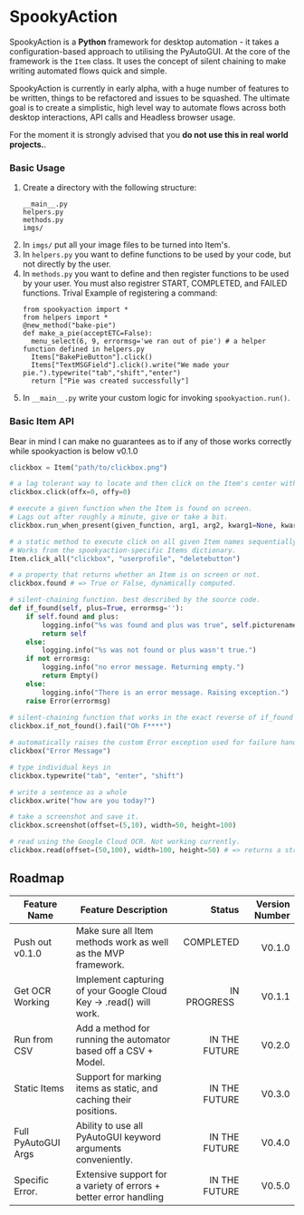
# SpookyAction
SpookyAction is a **Python** framework for desktop automation - it takes a configuration-based approach to utilising the PyAutoGUI. At the core of the framework is the `Item` class. It uses the concept of silent chaining to make writing automated flows quick and simple. 

SpookyAction is currently in early alpha, with a huge number of features to be written, things to be refactored and issues to be squashed. The ultimate goal is to create a simplistic, high level way to automate flows across both desktop interactions, API calls and Headless browser usage.

For the moment it is strongly advised that you **do not use this in real world projects.**.


### Basic Usage 
1. Create a directory with the following structure:
   ```
   __main__.py
   helpers.py
   methods.py
   imgs/
   ```
2. In `imgs/` put all your image files to be turned into Item's.
3. In `helpers.py` you want to define functions to be used by your code, but not directly by the user. 
4. In `methods.py` you want to define and then register functions to be used by your user. You must also registrer START, COMPLETED, and FAILED functions. Trival Example of registering a command:
    ```
    from spookyaction import *
    from helpers import *
    @new_method("bake-pie")
    def make_a_pie(acceptETC=False):
      menu_select(6, 9, errormsg='we ran out of pie') # a helper function defined in helpers.py
      Items["BakePieButton"].click()
      Items["TextMSGField"].click().write("We made your pie.").typewrite("tab","shift","enter")
      return ["Pie was created successfully"]
    ```
5. In `__main__.py` write your custom logic for invoking `spookyaction.run()`.


### Basic Item API 
Bear in mind I can make no guarantees as to if any of those works correctly while spookyaction is below v0.1.0
```python 
clickbox = Item("path/to/clickbox.png")

# a lag tolerant way to locate and then click on the Item's center with optional offsets.
clickbox.click(offx=0, offy=0)

# execute a given function when the Item is found on screen. 
# Lags out after roughly a minute, give or take a bit.
clickbox.run_when_present(given_function, arg1, arg2, kwarg1=None, kwarg2="Hi")

# a static method to execute click on all given Item names sequentially. 
# Works from the spookyaction-specific Items dictionary. 
Item.click_all("clickbox", "userprofile", "deletebutton")

# a property that returns whether an Item is on screen or not. 
clickbox.found # => True or False, dynamically computed. 

# silent-chaining function. best described by the source code. 
def if_found(self, plus=True, errormsg=''):
    if self.found and plus:
        logging.info("%s was found and plus was true", self.picturename)
        return self
    else:
        logging.info("%s was not found or plus wasn't true.")
    if not errormsg:
        logging.info("no error message. Returning empty.")
        return Empty()
    else:
        logging.info("There is an error message. Raising exception.")
    raise Error(errormsg)
    
# silent-chaining function that works in the exact reverse of if_found
clickbox.if_not_found().fail("Oh F****")

# automatically raises the custom Error exception used for failure handling in spookyaction. 
clickbox("Error Message")

# type individual keys in
clickbox.typewrite("tab", "enter", "shift")

# write a sentence as a whole 
clickbox.write("how are you today?")

# take a screenshot and save it. 
clickbox.screenshot(offset=(5,10), width=50, height=100)

# read using the Google Cloud OCR. Not working currently.
clickbox.read(offset=(50,100), width=100, height=50) # => returns a string of the characters read off the screenshot.

```
## Roadmap
| Feature Name        | Feature Description                                                | Status        | Version Number |
| ------------------- | ------------------------------------------------------------------ | ------------: | -------------: |
| Push out v0.1.0     | Make sure all Item methods work as well as the MVP framework.      | COMPLETED     | V0.1.0         |
| Get OCR Working     | Implement capturing of your Google Cloud Key -> .read() will work. | IN PROGRESS   | V0.1.1         |
| Run from CSV        | Add a method for running the automator based off a CSV + Model.    | IN THE FUTURE | V0.2.0         |
| Static Items        | Support for marking items as static, and caching their positions.  | IN THE FUTURE | V0.3.0         |
| Full PyAutoGUI Args | Ability to use all PyAutoGUI keyword arguments conveniently.       | IN THE FUTURE | V0.4.0         |
| Specific Error.     | Extensive support for a variety of errors + better error handling  | IN THE FUTURE | V0.5.0         |
